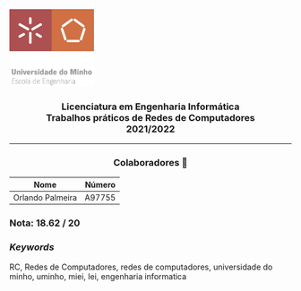 <img src='uminho.png' width="30%"/>

<h3 align="center">Licenciatura em Engenharia Informática <br> Trabalhos práticos de Redes de Computadores <br> 2021/2022 </h3>

---
<h3 align="center"> Colaboradores &#129309 </h2>

<div align="center">

| Nome             | Número |
|------------------|--------|
| Orlando Palmeira | A97755 |

</div>

### Nota: 18.62 / 20

<h3><i>Keywords</i></h3>
RC, Redes de Computadores, redes de computadores, universidade do minho, uminho, miei, lei, engenharia informatica
